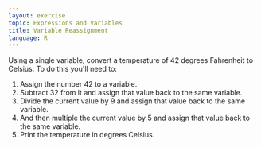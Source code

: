 ```yaml
---
layout: exercise
topic: Expressions and Variables
title: Variable Reassignment
language: R
---
```


Using a single variable, convert a temperature of 42 degrees Fahrenheit
to Celsius. To do this you'll need to:

1.  Assign the number 42 to a variable.
2.  Subtract 32 from it and assign that value back to the same variable.
3.  Divide the current value by 9 and assign that value back to the same
    variable.
4.  And then multiple the current value by 5 and assign that value back
    to the same variable.
5.  Print the temperature in degrees Celsius.
